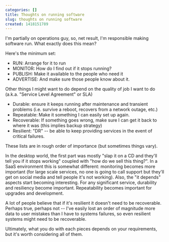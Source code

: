 ```yaml
---
categories: []
title: Thoughts on running software
slug: thoughts on running software 
created: 1418151789
---
```

I'm partially on operations guy, so, net result, I'm responsible making software run.  What exactly does this mean?

Here's the minimum set:

* RUN:  Arrange for it to run
* MONITOR:  How do I find out if it stops running?
* PUBLISH:  Make it available to the people who need it
* ADVERTISE:  And make sure those people know about it.

Other things I might want to do depend on the quality of job I want to do (a.k.a. "Service Level Agreement" or SLA)

* Durable:  ensure it keeps running after maintenance and transient problems (i.e. survive a reboot, recovers from a network outage, etc.)
* Repeatable:  Make it something I can easily set up again.
* Recoverable:  If something goes wrong, make sure I can get it back to where it was (this implies backup strategy)
* Resilient:  "DR" -- be able to keep providing services in the event of critical failures.

These lists are in rough order of importance (but sometimes things vary).

In the desktop world, the first part was mostly "slap it on a CD and they'll tell you if it stops working" coupled with "how do we sell this thing?".  In a SaaS environment this is somewhat different:  monitoring becomes more important (for large scale services, no one is going to call support but they'll get on social media and tell people it's not working).  Also, the "it depends" aspects start becoming interesting.  For any significant service, durability and resiliency become important.  Repeatability becomes important for upgrades and development.  

A lot of people believe that if it's resilient it doesn't need to be recoverable.  Perhaps true, perhaps not -- I've easily lost an order of magnitude more data to user mistakes than I have to systems failures, so even resilient systems might need to be recoverable.

Ultimately, what you do with each pieces depends on your requirements, but it's worth considering all of them.
